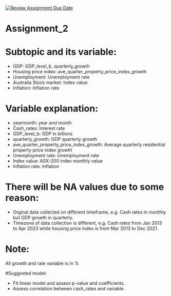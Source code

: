 [![Review Assignment Due Date](https://classroom.github.com/assets/deadline-readme-button-24ddc0f5d75046c5622901739e7c5dd533143b0c8e959d652212380cedb1ea36.svg)](https://classroom.github.com/a/MiCHE652)
# Assignment_2

# Subtopic and its variable:
- GDP: GDP_level_b, quarterly_growth
- Housing price index: ave_quarter_property_price_index_growth
- Unemployment: Unemployment rate
- Australia Stock market: Index value
- Inflation: Inflation rate

# Variable explanation: 
- yearmonth: year and month
- Cash_rates: Interest rate
- GDP_level_b: GDP in billions
- quarterly_growth: GDP quarterly growth
- ave_quarter_property_price_index_growth: Average quarterly residential property price index growth
- Unemployment rate: Unemployment rate
- Index value: ASX-200 index monthly value
- Inflation rate: Inflation

# There will be NA values due to some reason:
- Orginal data collected on different timeframe, e.g. Cash rates in monthly but GDP growth in quarterly.
- Timezone of data collection is different, e.g. Cash rates from Jan 2013 to Apr 2023 while housing price index is from Mar 2013 to Dec 2021.

# Note:
All growth and rate variable is in %

#Suggested model:
- Fit linear model and assess p-value and coefficients.
- Assess correlation between cash_rates and variable.